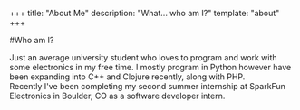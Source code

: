 +++
title: "About Me"
description: "What... who am I?"
template: "about"
+++

#Who am I?

Just an average university student who loves to program and work with some
electronics in my free time. I mostly program in Python however have been
expanding into C++ and Clojure recently, along with PHP.  
Recently I've been completing my second summer internship at SparkFun Electronics
in Boulder, CO as a software developer intern.
